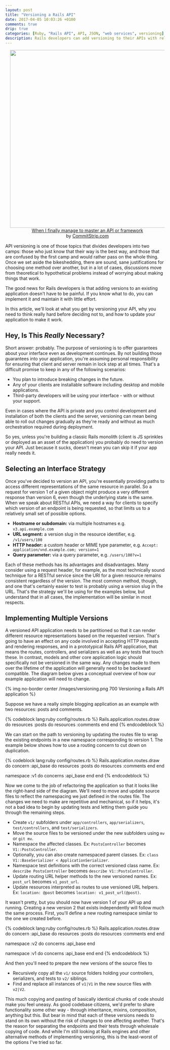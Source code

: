 ```yaml
---
layout: post
title: "Versioning a Rails API"
date: 2017-04-05 10:03:26 +0100
comments: true
drip: true
categories: [Ruby, "Rails API", API, JSON, "web services", versioning]
description: Rails developers can add versioning to their APIs with relatively little effort. This article explains why you need to add versions to your API and how.
---
```

<figure class="right" style="margin:10px 0 15px 15px">
  <img class="no-border" src="/images/versioning-commitstrip.jpg" style="width:560px;margin:0">
  <figcaption style="text-align:center;margin-top:0px">
    <a href="http://www.commitstrip.com/en/2014/05/05/when-i-finally-manage-to-master-an-api-or-a-framework/">When I finally manage to master an API or framework</a><br>by <a href="http://www.commitstrip.com">CommitStrip.com</a>
  </figcaption>
</figure>

API versioning is one of those topics that divides developers into two camps: those who just know that their way is the best way, and those that are confused by the first camp and would rather pass on the whole thing. Once we set aside the bikeshedding, there are sound, sane justifications for choosing one method over another, but in a lot of cases, discussions move from theoretical to hypothetical problems instead of worrying about making things that work.

The good news for Rails developers is that adding versions to an existing application doesn't have to be painful. If you know what to do, you can implement it and maintain it with little effort.

In this article, we'll look at what you get by versioning your API, why you need to think really hard before deciding not to, and how to update your application to make it work.<!--more-->

## Hey, Is This *Really* Necessary?

Short answer: probably. The purpose of versioning is to offer guarantees about your interface even as development continues. By not building those guarantees into your application, you're assuming personal responsibility for ensuring that client and server remain in lock step at all times. That's a difficult promise to keep in any of the following scenarios:

* You plan to introduce breaking changes in the future.
* Any of your clients are installable software including desktop and mobile applications.
* Third-party developers will be using your interface - with or without your support.

Even in cases where the API is private and you control development and installation of both the clients and the server, versioning can mean being able to roll out changes gradually as they're ready and without as much orchestration required during deployment.

So yes, unless you're building a classic Rails monolith (client is JS sprinkles or deployed as an asset of the application) you probably do need to version your API. Just because it sucks, doesn't mean you can skip it if your app really needs it.

## Selecting an Interface Strategy

Once you've decided to version an API, you're essentially providing paths to access different representations of the same resource in parallel. So a request for version 1 of a given object might produce a very different response than version 6, even though the underlying state is the same. When we speak about RESTful APIs, we need a way for clients to specify which version of an endpoint is being requested, so that limits us to a relatively small set of possible options.

* **Hostname or subdomain:** via multiple hostnames e.g. `v3.api.example.com`
* **URL segment:** a version slug in the resource identifier, e.g. `/v1/users/100`
* **HTTP header:** a custom header or MIME type parameter, e.g. `Accept: application/vnd.example.com; version=1`
* **Query parameter:** via a query parameter, e.g. `/users/100?v=1`

Each of these methods has its advantages and disadvantages. Many consider using a request header, for example, as the most technically sound technique for a RESTful service since the URI for a given resource remains consistent regardless of the version. The most common method, though, and one that's certainly easier to test is probably using a version slug in the URL. That's the strategy we'll be using for the examples below, but understand that in all cases, the implementation will be similar in most respects.

## Implementing Multiple Versions

A versioned API application needs to be partitioned so that it can render different resource representations based on the requested version. That's going to have an effect on any code involved in accepting HTTP requests and rendering responses, and in a prototypical Rails API application, that means the routes, controllers, and serializers as well as any tests that touch these. In contrast, models and other core application logic should specifically not be versioned in the same way. Any changes made to them over the lifetime of the application will generally need to be backward compatible. The diagram below gives a conceptual overview of how our example application will need to change.

{% img no-border center /images/versioning.png 700 Versioning a Rails API application %}

Suppose we have a really simple blogging application as an example with two resources: posts and comments.

{% codeblock lang:ruby config/routes.rb %}
Rails.application.routes.draw do
  resources :posts do
    resources :comments
  end
end
{% endcodeblock %}

We can start on the path to versioning by updating the routes file to wrap the existing endpoints in a new namespace corresponding to version 1. The example below shows how to use a routing concern to cut down on duplication.

{% codeblock lang:ruby config/routes.rb %}
Rails.application.routes.draw do
  concern :api_base do
    resources :posts do
      resources :comments
    end
  end

  namespace :v1 do
    concerns :api_base
  end
end
{% endcodeblock %}

Now we come to the job of refactoring the application so that it looks like the right-hand side of the diagram. We'll need to move and update source files to reflect the namespacing we just defined in the routes file. The changes we need to make are repetitive and mechanical, so if it helps, it's not a bad idea to begin by updating tests and letting them guide you through the remaining steps.

* Create `v1/` subfolders under `app/controllers`, `app/serializers`, `test/controllers`, and `test/serializers`.
* Move the source files to be versioned under the new subfolders using `mv` or `git mv`.
* Namespace the affected classes. Ex: `PostsController` becomes `V1::PostsController`.
* Optionally, you can also create namespaced parent classes. Ex: `class V1::BaseSerializer < ApplicationSerializer`.
* Namespace test definitions with the correct versioned class name. Ex: `describe PostsController` becomes `describe V1::PostsController`.
* Update routing URL helper methods to the new versioned names. Ex: `post_url` becomes `v1_post_url`.
* Update resources interpreted as routes to use versioned URL helpers. Ex: `location: @post` becomes `location: v1_post_url(@post)`.

It wasn't pretty, but you should now have version 1 of your API up and running. Creating a new version 2 that exists independently will follow much the same process. First, you'll define a new routing namespace similar to the one we created before.
 
{% codeblock lang:ruby config/routes.rb %}
Rails.application.routes.draw do
  concern :api_base do
    resources :posts do
      resources :comments
    end
  end

  namespace :v2 do
    concerns :api_base
  end

  namespace :v1 do
    concerns :api_base
  end
end
{% endcodeblock %}

And then you'll need to prepare the new versions of the source files to 

* Recursively copy all the `v1/` source folders holding your controllers, serializers, and tests to `v2/` siblings.
* Find and replace all instances of `v1|V1` in the new source files with `v2|V2`.

This much copying and pasting of basically identical chunks of code should make you feel uneasy. As good codebase citizens, we'd prefer to share functionality some other way - through inheritance, mixins, composition, anything but this. But bear in mind that each of these versions needs to stand on its own without the risk of changes to one affecting another. That's the reason for separating the endpoints and their tests through wholesale copying of code. And while I'm still looking at Rails engines and other alternative methods of implementing versioning, this is the least-worst of the options I've tried so far.


